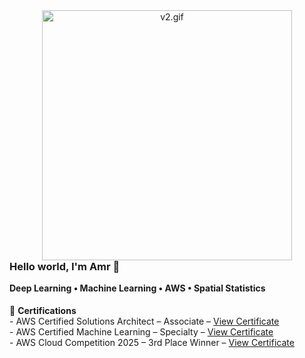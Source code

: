 <!-- GIF with no space below -->
<p align="center" style="margin: 0; padding: 0;">
  <img src="v2.gif" width="400" alt="v2.gif" style="display: block; margin: 0; padding: 0;" />
</p>

<!-- Optional Text -->
<h3 align="left" style="margin-top: 0;">Hello world, I'm Amr 👋</h3>
<h4 align="left" style="margin-top: 0;">Deep Learning • Machine Learning • AWS • Spatial Statistics</h4>

<!-- Certifications Section -->
<p align="left">
  🏅 <strong>Certifications</strong><br>
  - AWS Certified Solutions Architect – Associate – <a href="#">View Certificate</a><br>
  - AWS Certified Machine Learning – Specialty – <a href="#">View Certificate</a><br>
  - AWS Cloud Competition 2025 – 3rd Place Winner – <a href="#">View Certificate</a>
</p>
